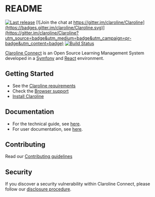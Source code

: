 README
======

[![Last release](https://img.shields.io/github/v/release/claroline/Claroline)](https://github.com/claroline/Claroline/releases)
[![Join the chat at https://gitter.im/claroline/Claroline](https://badges.gitter.im/claroline/Claroline.svg)](https://gitter.im/claroline/Claroline?utm_source=badge&utm_medium=badge&utm_campaign=pr-badge&utm_content=badge)
[![Build Status](https://github.com/claroline/Claroline/workflows/CI/badge.svg)](https://github.com/claroline/Claroline/actions)

[Claroline Connect](https://www.claroline.com) is an Open Source Learning Management System developed 
in a [Symfony](https://symfony.com/) and [React](https://reactjs.org) environment.

Getting Started
---------------

- See the [Claroline requirements](https://claroline.github.io/Claroline/sections/getting-started/requirements.html)
- Check the [Browser support](https://claroline.github.io/Claroline/sections/getting-started/browser-support.html)
- [Install Claroline](https://claroline.github.io/Claroline/sections/getting-started/installation.html)

Documentation
-------------

- For the technical guide, see [here](https://claroline.github.io).
- For user documentation, see [here](https://support.claroline.com/#/desktop/workspaces/open/documentation/home/accueil).

Contributing
-------------

Read our [Contributing guidelines](https://claroline.github.io/Claroline/sections/dev/contributing.html)

Security
--------

If you discover a security vulnerability within Claroline Connect, please follow our [disclosure procedure](https://github.com/claroline/Claroline/blob/13.1/SECURITY.md).
